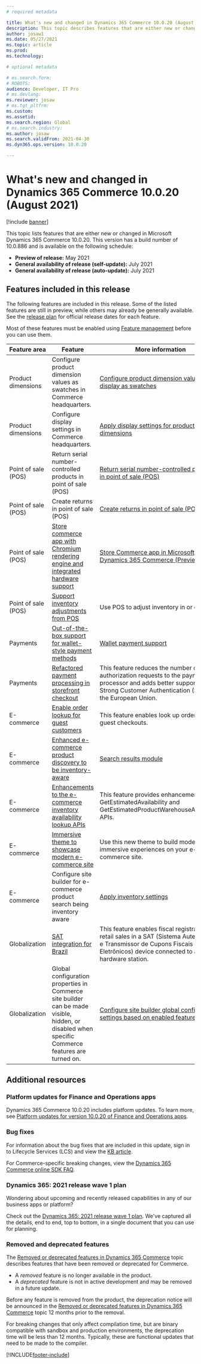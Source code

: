 ```yaml
---
# required metadata

title: What's new and changed in Dynamics 365 Commerce 10.0.20 (August 2021)
description: This topic describes features that are either new or changed in Dynamics 365 Commerce 10.0.20. 
author: josaw1
ms.date: 05/27/2021
ms.topic: article
ms.prod: 
ms.technology: 

# optional metadata

# ms.search.form: 
# ROBOTS: 
audience: Developer, IT Pro
# ms.devlang: 
ms.reviewer: josaw
# ms.tgt_pltfrm: 
ms.custom: 
ms.assetid: 
ms.search.region: Global
# ms.search.industry: 
ms.author: josaw
ms.search.validFrom: 2021-04-30 
ms.dyn365.ops.version: 10.0.20

---
```

# What's new and changed in Dynamics 365 Commerce 10.0.20 (August 2021)

[!include [banner](../includes/banner.md)]


This topic lists features that are either new or changed in Microsoft Dynamics 365 Commerce 10.0.20. This version has a build number of 10.0.886 and is available on the following schedule:

- **Preview of release:** May 2021
- **General availability of release (self-update):** July 2021
- **General availability of release (auto-update):** July 2021

## Features included in this release

The following features are included in this release. Some of the listed features are still in preview, while others may already be generally available. See the [release plan](/dynamics365-release-plan/2021wave1/finance-operations/finance-operations-crossapp-capabilities/planned-features) for official release dates for each feature.

Most of these features must be enabled using [Feature management](../../fin-ops-core/fin-ops/get-started/feature-management/feature-management-overview.md) before you can use them.

| Feature area   | Feature                                                  | More information                                                                    |
|----------------|----------------------------------------------------------|-------------------------------------------------------------------------------------|
| Product dimensions |  Configure product dimension values as swatches in Commerce headquarters.  |  [Configure product dimension values to display as swatches](../dev-itpro/dimensions-swatch.md)|
| Product dimensions |  Configure display settings in Commerce headquarters. |  [Apply display settings for product dimensions](../dimension-settings.md) |
| Point of sale (POS) | Return serial number-controlled products in point of sale (POS) | [Return serial number-controlled products in point of sale (POS)](../pos-serial-returns.md)|
| Point of sale (POS) | Create returns in point of sale (POS) | [Create returns in point of sale (POS)](../pos-returns.md) |
| Point of sale (POS) | [Store commerce app with Chromium rendering engine and integrated hardware support](/dynamics365-release-plan/2021wave1/commerce/dynamics365-commerce/store-commerce-app-chromium-rendering-engine-integrated-hardware-support)  |  [Store Commerce app in Microsoft Dynamics 365 Commerce (Preview)](../dev-itpro/store-commerce.md)  |
| Point of sale (POS)  | [Support inventory adjustments from POS](/dynamics365-release-plan/2021wave1/commerce/dynamics365-commerce/support-inventory-adjustments-pos)  |   Use POS to adjust inventory in or out. |
| Payments  | [Out-of-the-box support for wallet-style payment methods](/dynamics365-release-plan/2021wave1/commerce/dynamics365-commerce/out-of-box-support-wallet-style-payment-methods)  | [Wallet payment support](../wallets.md) |
|  Payments |  [Refactored payment processing in storefront checkout](/dynamics365-release-plan/2021wave1/commerce/dynamics365-commerce/refactored-payment-processing-storefront-checkout)  | This feature reduces the number of authorization requests to the payments processor and adds better support for Strong Customer Authentication (SCA) in the European Union. |
| E-commerce  |  [Enable order lookup for guest customers](/dynamics365-release-plan/2021wave1/commerce/dynamics365-commerce/enable-order-lookup-guest-customers)   | This feature enables look up orders for guest checkouts. |
|   E-commerce|  [Enhanced e-commerce product discovery to be inventory-aware](/dynamics365-release-plan/2021wave1/commerce/dynamics365-commerce/enhanced-e-commerce-product-discovery-be-inventory-aware)  | [Search results module](../search-result-module.md) | 
| E-commerce  |  [Enhancements to the e-commerce inventory availability lookup APIs](/dynamics365-release-plan/2021wave1/commerce/dynamics365-commerce/enhancements-e-commerce-inventory-availability-lookup-apis)  |  This feature provides enhancements to the GetEstimatedAvailability and GetEstimatedProductWarehouseAvailability APIs.  |
|  E-commerce   |   [Immersive theme to showcase modern e-commerce site](/dynamics365-release-plan/2021wave1/commerce/dynamics365-commerce/immersive-theme-showcase-modern-e-commerce-site)   | Use this new theme to build modern, immersive experiences on your e-commerce site. |
|   E-commerce  |  Configure site builder for e-commerce product search being inventory aware    |  [Apply inventory settings](../inventory-settings.md)  |  | Globalization |  [Adyen payment connector for Brazil](/dynamics365-release-plan/2021wave1/commerce/dynamics365-commerce/adyen-payment-connector-brazil)    |  Use the Dynamics 365 Payment Connector for Adyen to support payment operations in stores that are located in Brazil. | 
|  Globalization |   [SAT integration for Brazil](/dynamics365-release-plan/2021wave1/commerce/dynamics365-commerce/sat-integration-brazil)  |  This feature enables fiscal registration of retail sales in a SAT (Sistema Autenticador e Transmissor de Cupons Fiscais Eletrônicos) device connected to a hardware station. | 
| Globalization | Global configuration properties in Commerce site builder can be made visible, hidden, or disabled when specific Commerce features are turned on.  | [Configure site builder global configuration settings based on enabled features](../e-commerce-extensibility/config-settings-for-features.md) |

## Additional resources

### Platform updates for Finance and Operations apps

Dynamics 365 Commerce 10.0.20 includes platform updates. To learn more, see [Platform updates for version 10.0.20 of Finance and Operations apps](../../fin-ops-core/dev-itpro/get-started/whats-new-platform-updates-10-0-20.md).

### Bug fixes 
For information about the bug fixes that are included in this update, sign in to Lifecycle Services (LCS) and view the [KB article](https://fix.lcs.dynamics.com/Issue/Details?bugId=586707&dbType=3&qc=d0dad8eee2af234e8c288e2a7df14c579004518673d014be511f900cfed008f8).

For Commerce-specific breaking changes, view the [Dynamics 365 Commerce online SDK FAQ](../e-commerce-extensibility/sdk-faq.md).

### Dynamics 365: 2021 release wave 1 plan

Wondering about upcoming and recently released capabilities in any of our business apps or platform?

Check out the [Dynamics 365: 2021 release wave 1 plan](/dynamics365-release-plan/2021wave1/). We've captured all the details, end to end, top to bottom, in a single document that you can use for planning.

### Removed and deprecated features

The [Removed or deprecated features in Dynamics 365 Commerce](removed-deprecated-features-commerce.md) topic describes features that have been removed or deprecated for Commerce.

- A *removed* feature is no longer available in the product.
- A *deprecated* feature is not in active development and may be removed in a future update.

Before any feature is removed from the product, the deprecation notice will be announced in the [Removed or deprecated features in Dynamics 365 Commerce](removed-deprecated-features-commerce.md) topic 12 months prior to the removal.

For breaking changes that only affect compilation time, but are binary compatible with sandbox and production environments, the deprecation time will be less than 12 months. Typically, these are functional updates that need to be made to the compiler.


[!INCLUDE[footer-include](../../includes/footer-banner.md)]
